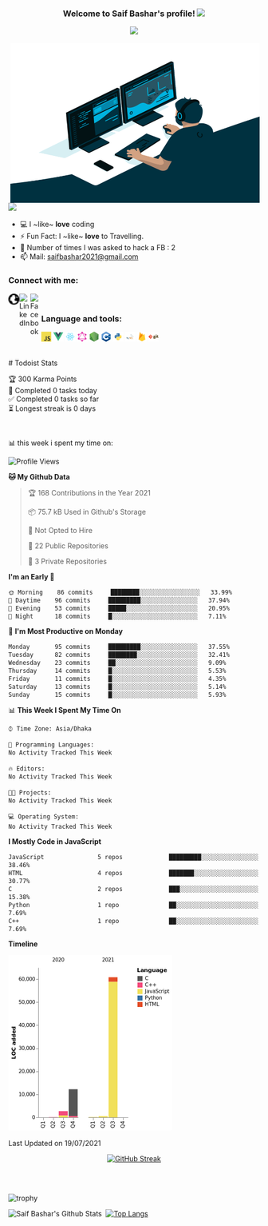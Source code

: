 <h3 align="center">
  Welcome to Saif Bashar's profile!
  <img src="https://media.giphy.com/media/hvRJCLFzcasrR4ia7z/giphy.gif" width="28">
</h3>
<p align="center">
  <a href="https://github.com/saifbashar"><img src="https://readme-typing-svg.herokuapp.com/?lines=Full-stack%20web%20and%20app%20developer;Self-taught%20UI%2FUX%20Designer;2%2B%20years%20of%20coding%20experience;Always%20learning%20new%20things&center=true&width=380&height=45"></a>
</p>


<img align="right" alt="GIF" src="https://raw.githubusercontent.com/saifbashar/saifbashar/main/code.gif" width="500" height="320" />

  
![](https://komarev.com/ghpvc/?username=saifbashar&color=green&style=flat-square&label=PROFILE+VIEWS)



  
  

- 💻 I ~like~ **love** coding
- ⚡ Fun Fact: I ~like~ **love** to Travelling.
- 🏅 Number of times I was asked to hack a FB : 2
- 📫 Mail: saifbashar2021@gmail.com

 
<!-- - Usesless Stats:
 👯 I have successfully worked on production level projects regarding android, web and backend.
currently perfecting my skills with ReactJS and Android MVVM Architecture.


-->
 ### Connect with me:

[<img align="left" alt="" width="22px" src="https://raw.githubusercontent.com/iconic/open-iconic/master/svg/globe.svg" />][website]
[<img align="left" alt="LinkedIn" width="22px" src="https://cdn.jsdelivr.net/npm/simple-icons@v3/icons/linkedin.svg" />][linkedin]
[<img align="left" alt="Facebook" width="22px" src="https://cdn.jsdelivr.net/npm/simple-icons@v3/icons/facebook.svg" />][facebook]


<br /> 


 ### Language and tools:

<code><img height="20" src="https://raw.githubusercontent.com/github/explore/80688e429a7d4ef2fca1e82350fe8e3517d3494d/topics/javascript/javascript.png"></code>
<code><img height="20" src="https://raw.githubusercontent.com/github/explore/80688e429a7d4ef2fca1e82350fe8e3517d3494d/topics/vue/vue.png"></code>
<code><img height="20" src="https://raw.githubusercontent.com/github/explore/80688e429a7d4ef2fca1e82350fe8e3517d3494d/topics/react/react.png"></code>
<code><img height="20" src="https://raw.githubusercontent.com/github/explore/5c058a388828bb5fde0bcafd4bc867b5bb3f26f3/topics/graphql/graphql.png"></code>
<code><img height="20" src="https://raw.githubusercontent.com/github/explore/80688e429a7d4ef2fca1e82350fe8e3517d3494d/topics/nodejs/nodejs.png"></code>
<code><img height="20" src="https://raw.githubusercontent.com/github/explore/80688e429a7d4ef2fca1e82350fe8e3517d3494d/topics/cpp/cpp.png"></code>
<code><img height="20" src="https://raw.githubusercontent.com/github/explore/80688e429a7d4ef2fca1e82350fe8e3517d3494d/topics/python/python.png"></code>
<code><img height="20" src="https://raw.githubusercontent.com/github/explore/80688e429a7d4ef2fca1e82350fe8e3517d3494d/topics/mysql/mysql.png"></code>
<code><img height="20" src="https://raw.githubusercontent.com/github/explore/80688e429a7d4ef2fca1e82350fe8e3517d3494d/topics/firebase/firebase.png"></code>
<code><img height="20" src="https://raw.githubusercontent.com/github/explore/80688e429a7d4ef2fca1e82350fe8e3517d3494d/topics/git/git.png"></code>

  
  


<br />
# Todoist Stats

<!-- TODO-IST:START -->
🏆  300 Karma Points           
🌸  Completed 0 tasks today           
✅  Completed 0 tasks so far           
⏳  Longest streak is 0 days
<!-- TODO-IST:END -->
<br />

📊 this week i spent my time on:
<br />

<!--START_SECTION:waka-->
![Profile Views](http://img.shields.io/badge/Profile%20Views-255-blue)

**🐱 My Github Data** 

> 🏆 168 Contributions in the Year 2021
 > 
> 📦 75.7 kB Used in Github's Storage 
 > 
> 🚫 Not Opted to Hire
 > 
> 📜 22 Public Repositories 
 > 
> 🔑 3 Private Repositories  
 > 
**I'm an Early 🐤** 

```text
🌞 Morning    86 commits     ████████░░░░░░░░░░░░░░░░░   33.99% 
🌆 Daytime    96 commits     █████████░░░░░░░░░░░░░░░░   37.94% 
🌃 Evening    53 commits     █████░░░░░░░░░░░░░░░░░░░░   20.95% 
🌙 Night      18 commits     █░░░░░░░░░░░░░░░░░░░░░░░░   7.11%

```
📅 **I'm Most Productive on Monday** 

```text
Monday       95 commits     █████████░░░░░░░░░░░░░░░░   37.55% 
Tuesday      82 commits     ████████░░░░░░░░░░░░░░░░░   32.41% 
Wednesday    23 commits     ██░░░░░░░░░░░░░░░░░░░░░░░   9.09% 
Thursday     14 commits     █░░░░░░░░░░░░░░░░░░░░░░░░   5.53% 
Friday       11 commits     █░░░░░░░░░░░░░░░░░░░░░░░░   4.35% 
Saturday     13 commits     █░░░░░░░░░░░░░░░░░░░░░░░░   5.14% 
Sunday       15 commits     █░░░░░░░░░░░░░░░░░░░░░░░░   5.93%

```


📊 **This Week I Spent My Time On** 

```text
⌚︎ Time Zone: Asia/Dhaka

💬 Programming Languages: 
No Activity Tracked This Week

🔥 Editors: 
No Activity Tracked This Week

🐱‍💻 Projects: 
No Activity Tracked This Week

💻 Operating System: 
No Activity Tracked This Week

```

**I Mostly Code in JavaScript** 

```text
JavaScript               5 repos             █████████░░░░░░░░░░░░░░░░   38.46% 
HTML                     4 repos             ███████░░░░░░░░░░░░░░░░░░   30.77% 
C                        2 repos             ███░░░░░░░░░░░░░░░░░░░░░░   15.38% 
Python                   1 repo              ██░░░░░░░░░░░░░░░░░░░░░░░   7.69% 
C++                      1 repo              ██░░░░░░░░░░░░░░░░░░░░░░░   7.69%

```


**Timeline**

![Chart not found](https://raw.githubusercontent.com/saifbashar/saifbashar/main/charts/bar_graph.png) 


 Last Updated on 19/07/2021
<!--END_SECTION:waka-->

<div align="center">
  

[![GitHub Streak](https://github-readme-streak-stats.herokuapp.com?user=saifbashar&theme=synthwave)](https://github.com/saifbashar)
  </div>
  
<br /><br />



  ![trophy](https://github-profile-trophy.vercel.app/?username=saifbashar&theme=juicyfresh&no-frame=true&row=1&&margin-w=20&no-bg=true)

  
<img align="left" alt="Saif Bashar's Github Stats" src="https://github-readme-stats.vercel.app/api?username=saifbashar&show_icons=true" />    &nbsp;
[![Top Langs](https://github-readme-stats.vercel.app/api/top-langs?username=saifbashar&count_private=true&show_icons=true)](https://github.com/saifbashar)
  </div>

  



[website]: https://saifbashar.wordpress.com/
[facebook]: https://www.facebook.com/yepitssaif/
[linkedin]:https://www.linkedin.com/in/saifbashar/
<br/>
<br/>


